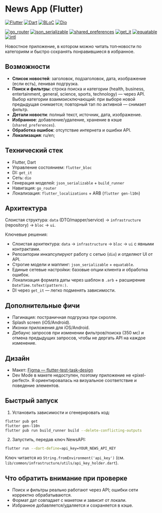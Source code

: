 # News App (Flutter)

[![Flutter](https://img.shields.io/badge/Flutter-02569B?logo=flutter&logoColor=white)](https://flutter.dev) [![Dart](https://img.shields.io/badge/Dart-0175C2?logo=dart&logoColor=white)](https://dart.dev) [![BLoC](https://img.shields.io/badge/BLoC-Pattern-7B1FA2)](https://bloclibrary.dev) [![Dio](https://img.shields.io/badge/dio-HTTP-00796B)](https://pub.dev/packages/dio)

[![go_router](https://img.shields.io/badge/go__router-Navigation-0F9D58)](https://pub.dev/packages/go_router) [![json_serializable](https://img.shields.io/badge/json__serializable-Models-4EAA25)](https://pub.dev/packages/json_serializable) [![shared_preferences](https://img.shields.io/badge/shared__preferences-Storage-795548)](https://pub.dev/packages/shared_preferences) [![get_it](https://img.shields.io/badge/get__it-DI-455A64)](https://pub.dev/packages/get_it) [![equatable](https://img.shields.io/badge/equatable-%3D%3D-607D8B)](https://pub.dev/packages/equatable) [![intl](https://img.shields.io/badge/intl-i18n-03A9F4)](https://pub.dev/packages/intl)

Новостное приложение, в котором можно читать топ‑новости по категориям и быстро сохранять понравившиеся в избранное.

## Возможности
- **Список новостей**: заголовок, подзаголовок, дата, изображение (если есть), ленивая подгрузка.
- **Поиск и фильтры**: строка поиска и категории (health, business, entertainment, general, science, sports, technology) — через API. Выбор категории взаимоисключающий: при выборе новой предыдущая снимается; повторный тап по активной — снимает фильтр.
- **Детали новости**: полный текст, источник, дата, изображение.
- **Избранное**: добавление/удаление, хранение в кэше (`shared_preferences`).
- **Обработка ошибок**: отсутствие интернета и ошибки API.
- **Локализация**: ru/en;

## Технический стек
- Flutter, Dart
- Управление состоянием: `flutter_bloc`
- DI: `get_it`
- Сеть: `dio`
- Генерация моделей: `json_serializable` + `build_runner`
- Навигация: `go_router`
- Локализация: `flutter_localizations` + ARB (`flutter gen-l10n`)

## Архитектура
Слоистая структура: `data` (DTO/mapper/service) → `infrastructure` (repository) → `bloc` → `ui`.

Ключевые решения:
- Слоистая архитектура: `data` → `infrastructure` → `bloc` → `ui` с явными контрактами.
- Репозитории инкапсулируют работу с сетью (`dio`) и отделяют UI от API.
- Строгие модели и маппинг: `json_serializable` + `equatable`.
- Единые сетевые настройки: базовые опции клиента и обработка ошибок.
- Локализация формата даты через шаблон в `.arb` + расширение `DateTime.toText(pattern:)`.
- DI через `get_it` — легко подменять зависимости.

## Дополнительные фичи
- Пагинация: постраничная подгрузка при скролле.
- Splash screen (iOS/Android).
- Иконки приложения для iOS/Android.
- Дебаунс запросов при изменении фильтров/поиска (350 мс) и отмена предыдущих запросов, чтобы не дергать API на каждое изменение.

## Дизайн
- Макет: [Figma — flutter-test-task-design](https://www.figma.com/design/V068gxSJ91FNAPv9Rp6UVN/flutter-test-task-design?node-id=0-1&p=f&t=Ksz5Ym2CLRS8v53G-0)
- Dev Mode в макете недоступен, поэтому приложение не «pixel-perfect». Я ориентировалась на визуальное соответствие и поведение элементов.

## Быстрый запуск
1) Установить зависимости и сгенерировать код:
```bash
flutter pub get
flutter gen-l10n
flutter pub run build_runner build --delete-conflicting-outputs
```
2) Запустить, передав ключ NewsAPI:
```bash
flutter run --dart-define=api_key=YOUR_NEWS_API_KEY
```
Ключ читается из `String.fromEnvironment('api_key')` (см. `lib/common/infrastructure/utils/api_key_holder.dart`).

## Что обратить внимание при проверке
- Поиск и фильтры реально работают через API; ошибки сети корректно обрабатываются.
- Формат дат совпадает с макетом и зависит от локали.
- Избранное добавляется/удаляется и сохраняется в кэше.
